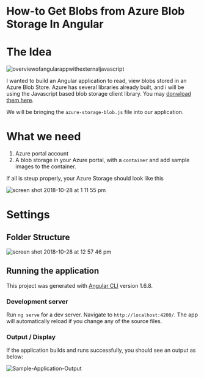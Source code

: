 # How-to Get Blobs from Azure Blob Storage In Angular

# The Idea

![overviewofangularappwithexternaljavascript](https://user-images.githubusercontent.com/902972/47619573-37cac380-daae-11e8-8db9-a81b95aa9647.png)

I wanted to build an Angular application to read, view blobs stored in an Azure Blob Store. Azure has several libraries already built, and i will be using the Javascript based blob storage client library.
You may [donwload them here](https://aka.ms/downloadazurestoragejs).

We will be bringing the `azure-storage-blob.js` file into our application.

# What we need
1. Azure portal account 
2. A blob storage in your Azure portal, with a `container` and add sample images to the container.

If all is steup properly, your Azure Storage should look like this

![screen shot 2018-10-28 at 1 11 55 pm](https://user-images.githubusercontent.com/902972/47620012-17513800-dab3-11e8-8594-486f27e9c423.png)


# Settings
## Folder Structure
![screen shot 2018-10-28 at 12 57 46 pm](https://user-images.githubusercontent.com/902972/47619894-9f364280-dab1-11e8-9579-be34a15a685f.png)

## Running the application
This project was generated with [Angular CLI](https://github.com/angular/angular-cli) version 1.6.8.

### Development server

Run `ng serve` for a dev server. Navigate to `http://localhost:4200/`. The app will automatically reload if you change any of the source files.

### Output / Display 
If the application builds and runs successfully, you should see an output as below:

![Sample-Application-Output](https://user-images.githubusercontent.com/902972/47608766-a2212c80-d9f8-11e8-9d8d-ed9c4fd83f3c.png)
